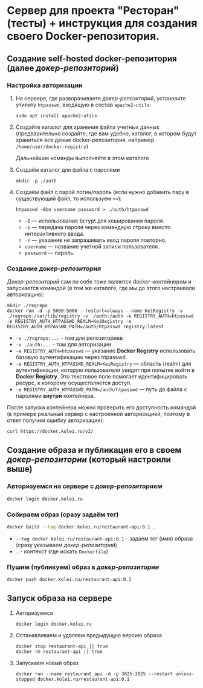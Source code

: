 # Сервер для проекта "Ресторан" (тесты) + инструкция для создания своего Docker-репозитория.

## Создание self-hosted docker-репозитория (далее _докер-репозиторий_)

### Настройка авторизации

1. На сервере, где разворачиваете _докер-репозиторий_, установите утилиту `htpasswd`, входящую в состав `apache2-utils`:

    ```    
    sudo apt install apache2-utils
    ```

1. Создайте каталог для хранения файла учетных данных (предварительно создайте, где вам удобно, каталог, в котором будут храниться все даные docker-репозитория, например `/home/user/docker-registry`)

    Дальнейшие команды выполняйте в этом каталоге

1. Создаём каталог для файла с паролями

    ```   
    mkdir -p ./auth
    ```

1. Создаём файл с парой логин/пароль (если нужно добавить пару в существующий файл, то используем `>>`):

    ```
    htpasswd -Bbn username password > ./auth/htpasswd
    ```

    * `-B` — использование bcrypt для хеширования пароля.
    * `-b` — передача пароля через командную строку вместо интерактивного ввода.
    * `-n` — указание не запрашивать ввод пароля повторно.
    * `username` — название учетной записи пользователя.
    * `password` — пароль.

### Создание _докер-репозитория_

_Докер-репозиторий_ сам по себе тоже является docker-контейнером и запускается командой (в том же каталоге, где мы до этого настраивали авторизацию):

```
mkdir ./regrepo
docker run -d -p 5000:5000 --restart=always --name KeiRegistry -v ./regrepo:/var/lib/registry -v ./auth:/auth -e REGISTRY_AUTH=htpasswd -e REGISTRY_AUTH_HTPASSWD_REALM=KeiRegistry -e REGISTRY_AUTH_HTPASSWD_PATH=/auth/htpasswd registry:latest
```

* `-v ./regrepo:...` - том для репозиториев
* `-v ./auth:...` - том для авторизации
* `-e REGISTRY_AUTH=htpasswd` — указание **Docker Registry** использовать базовую аутентификацию через htpasswd.
* `-e REGISTRY_AUTH_HTPASSWD_REALM=KeiRegistry` — область (realm) для аутентификации, которую пользователи увидят при попытке войти в **Docker Registry**. Это текстовое поле помогает идентифицировать ресурс, к которому осуществляется доступ.
* `-e REGISTRY_AUTH_HTPASSWD_PATH=/auth/htpasswd` — путь до файла с паролями **внутри** контейнера.

После запуска контейнера можно проверить его доступность командой (в примере реальный сервер с настроенной авторизацией, поэтому в ответ получим ошибку авторизации):

```sh
curl https://docker.kolei.ru/v2/
```

## Создание образа и публикация его в своем _докер-репозитории_ (который настроили выше)

### Авторизуемся на сервере с _докер-репозиторием_

```sh
docker login docker.kolei.ru
```

### Собираем образ (сразу задаём тег)

```sh
docker build --tag docker.kolei.ru/restaurant-api:0.1 .
```

* `--tag docker.kolei.ru/restaurant-api:0.1` - задаем тег (имя) образа (сразу указываем _докер-репозиторий_)
* `.` - контекст (где искать `Dockerfile`)

### Пушим (публикуем) образ в _докер-репозитории_

```sh
docker push docker.kolei.ru/restaurant-api:0.1
```

## Запуск образа на сервере

1. Авторизуемся

    ```
    docker login docker.kolei.ru
    ```

1. Останавливаем и удаляем предыдущую версию образа

    ```
    docker stop restaurant-api || true
    docker rm restaurant-api || true
    ```

1. Запускаем новый образ

    ```
    docker run --name restaurant_api -d -p 3025:3025 --restart unless-stopped docker.kolei.ru/restaurant-api:0.1
    ```
   
